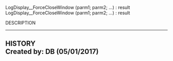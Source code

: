 ﻿   LogDisplay__ForceCloseWindow (parm1; parm2; ...) : result     LogDisplay__ForceCloseWindow (parm1; parm2; ...) : result          DESCRIPTION                ----------------------------------------------------     HISTORY       Created by: DB (05/01/2017)     ----------------------------------------------------  